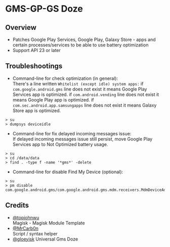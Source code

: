 # GMS-GP-GS Doze

## Overview
- Patches Google Play Services, Google Play, Galaxy Store - apps and certain processes/services to be able to use battery optimization
- Support API 23 or later

## Troubleshootings
- Command-line for check optimization (in general):   
There's a line written `Whitelist (except idle) system apps:` 
if `com.google.android.gms` line does not exist it means Google Play Services app is optimized.
if `com.android.vending` line does not exist it means Google Play app is optimized.
if `com.sec.android.app.samsungapps` line does not exist it means Galaxy Store app is optimized.
```
> su
> dumpsys deviceidle
```
- Command-line for fix delayed incoming messages issue:   
If delayed incoming messages issue still persist, move Google Play Services app to Not Optimized battery usage.
```
> su
> cd /data/data
> find . -type f -name '*gms*' -delete
```
- Command-line for disable Find My Device (optional):
```
> su
> pm disable com.google.android.gms/com.google.android.gms.mdm.receivers.MdmDeviceAdminReceiver
```

## Credits
- [@topjohnwu](https://github.com/topjohnwu)   
Magisk - Magisk Module Template
- [@MrCarb0n](https://github.com/MrCarb0n)   
Script / syntax helper
- [@gloeyisk](https://github.com/gloeyisk)
Universal Gms Doze
